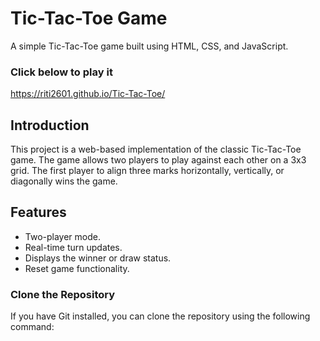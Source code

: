 # Tic-Tac-Toe Game

A simple Tic-Tac-Toe game built using HTML, CSS, and JavaScript.

### Click below to play it
https://riti2601.github.io/Tic-Tac-Toe/

## Introduction

This project is a web-based implementation of the classic Tic-Tac-Toe game. The game allows two players to play against each other on a 3x3 grid. The first player to align three marks horizontally, vertically, or diagonally wins the game. 

## Features

- Two-player mode.
- Real-time turn updates.
- Displays the winner or draw status.
- Reset game functionality.

### Clone the Repository

If you have Git installed, you can clone the repository using the following command:

